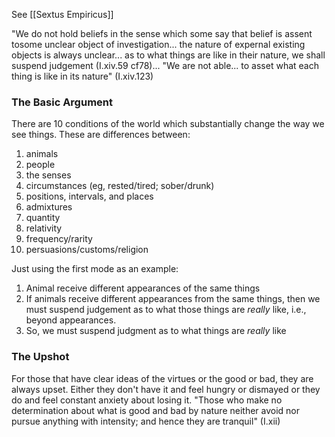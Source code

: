 See [[Sextus Empiricus]]

"We do not hold beliefs in the sense which some say that belief is assent tosome unclear object of investigation... the nature of expernal existing objects is always unclear... as to what things are like in their nature, we shall suspend judgement (I.xiv.59 cf78)... "We are not able... to asset what each thing is like in its nature" (I.xiv.123)

### The Basic Argument
There are 10 conditions of the world which substantially change the way we see things. These are differences between:
1. animals
2. people
3. the senses
4. circumstances (eg, rested/tired; sober/drunk)
5. positions, intervals, and places
6. admixtures
7. quantity
8. relativity
9. frequency/rarity
10. persuasions/customs/religion

Just using the first mode as an example:
1. Animal receive different appearances of the same things
2. If animals receive different appearances from the same things, then we must suspend judgement as to what those things are *really* like, i.e., beyond appearances. 
3. So, we must suspend judgment as to what things are *really* like

### The Upshot
For those that have clear ideas of the virtues or the good or bad, they are always upset. Either they don't have it and feel hungry or dismayed or they do and feel constant anxiety about losing it. "Those who make no determination about what is good and bad by nature neither avoid nor pursue anything with intensity; and hence they are tranquil" (I.xii)